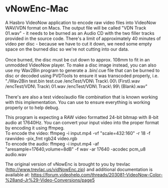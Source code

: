 # vNowEnc-Mac
A Hasbro VideoNow application to encode raw video files into VideoNow WAV/VDN format on Macs. The output file will be called "VDN Track 01.wav" - it needs to be burned as an Audio CD with the two filler tracks provided in the source code. There's a limit of approximately 40 minutes of video per disc - because we have to cut it down, we need some empty space on the burned disc so we're not cutting into our data. <br/><br/>Once burned, the disc must be cut down to approx. 108mm to fit in an unmodded VideoNow player. To make a disc image instead, you can also use my Wav2Bin program to generate a .bin/.cue file that can be burned to disc or decoded using PVDTools to ensure it was transcoded properly, i.e. "./Wav2Bin test.bin test.cue /encTest/VDN\ Track\ 00\ \(First\).wav /encTest/VDN\ Track\ 01.wav /encTest/VDN\ Track\ 99\ \(Blank\).wav"<br/><br/> There's are also a test video/audio file combination that is known working with this implementation. You can use to ensure everything is working properly or to help debug.

This program is expecting a RAW video formatted 24-bit bitmap with 8-bit audio at 17640Hz. You can convert your input video into the proper format by encoding it using ffmpeg.<br/> 
To encode the video: ffmpeg -i input.mp4 -vf "scale=432:160" -r 18 -f rawvideo -pix_fmt rgb24 video.rgb<br/> 
To encode the audio: ffmpeg -i input.mp4 -af "aresample=17640,volume=8dB" -f wav -ar 17640 -acodec pcm_u8 audio.wav<br/> 

The original version of vNowEnc is brought to you by trevlac (http://www.trevlac.us/vidNowEnc.zip) and additional documentation is available at: https://forum.videohelp.com/threads/203081-VideoNow-Color-%28and-Jr%29-Video-Conversions/page5
